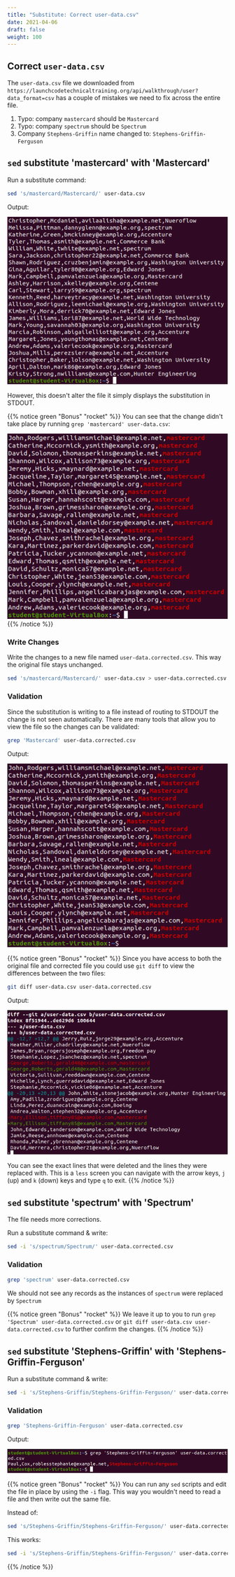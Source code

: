 ```yaml
---
title: "Substitute: Correct user-data.csv"
date: 2021-04-06
draft: false
weight: 100
---
```


## Correct `user-data.csv`

The `user-data.csv` file we downloaded from `https://launchcodetechnicaltraining.org/api/walkthrough/user?data_format=csv` has a couple of mistakes we need to fix across the entire file.

1. Typo: company `mastercard` should be `Mastercard`
1. Typo: company `spectrum` should be `Spectrum`
1. Company `Stephens-Griffin` name changed to: `Stephens-Griffin-Ferguson`

## `sed` substitute 'mastercard' with 'Mastercard'

Run a substitute command:

```bash
sed 's/mastercard/Mastercard/' user-data.csv
```

Output:

![sed 's/mastercard/Mastercard/' user-data.csv output](pictures/sed-s-m-M.png?classes=border)

However, this doesn't alter the file it simply displays the substitution in STDOUT.

{{% notice green "Bonus" "rocket" %}}
You can see that the change didn't take place by running `grep 'mastercard' user-data.csv`:

![grep 'mastercard' user-data.csv output](pictures/grep-mastercard.png?classes=border)
{{% /notice %}}

### Write Changes

Write the changes to a new file named `user-data.corrected.csv`. This way the original file stays unchanged.

```bash
sed 's/mastercard/Mastercard/' user-data.csv > user-data.corrected.csv
```

### Validation

Since the substitution is writing to a file instead of routing to STDOUT the change is not seen automatically. There are many tools that allow you to view the file so the changes can be validated:

```bash
grep 'Mastercard' user-data.corrected.csv
```

Output:

![grep 'Mastercard' user-data.corrected.csv](pictures/grep-mastercard-corrected.png?classes=border)

{{% notice green "Bonus" "rocket" %}}
Since you have access to both the original file and corrected file you could use `git diff` to view the differences between the two files:

```bash
git diff user-data.csv user-data.corrected.csv
```

Output:

![git diff user-data.csv user-data.corrected.csv output](pictures/git-diff.png?classes=border)

You can see the exact lines that were deleted and the lines they were replaced with. This is a `less` screen you can navigate with the arrow keys, `j` (up) and `k` (down) keys and type `q` to exit. 
{{% /notice %}}

## `sed` substitute 'spectrum' with 'Spectrum'

The file needs more corrections.

Run a substitute command & write:

```bash
sed -i 's/spectrum/Spectrum/' user-data.corrected.csv
```

### Validation

```bash
grep 'spectrum' user-data.corrected.csv
```

We should not see any records as the instances of `spectrum` were replaced by `Spectrum`

{{% notice green "Bonus" "rocket" %}}
We leave it up to you to run `grep 'Spectrum' user-data.corrected.csv` or `git diff user-data.csv user-data.corrected.csv` to further confirm the changes.
{{% /notice %}}

## `sed` substitute 'Stephens-Griffin' with 'Stephens-Griffin-Ferguson'

Run a substitute command & write:

```bash
sed -i 's/Stephens-Griffin/Stephens-Griffin-Ferguson/' user-data.corrected.csv
```

### Validation

```bash
grep 'Stephens-Griffin-Ferguson' user-data.corrected.csv
```

Output:

![grep 'Stephens-Griffin-Ferguson' user-data.corrected.csv output](pictures/grep-stephens-griffin-ferguson.png?classes=border)

{{% notice green "Bonus" "rocket" %}}
You can run any `sed` scripts and edit the file in place by using the `-i` flag. This way you wouldn't need to read a file and then write out the same file.

Instead of:

```bash
sed 's/Stephens-Griffin/Stephens-Griffin-Ferguson/' user-data.corrected.csv > user-data.corrected.csv
```

This works:

```bash
sed -i 's/Stephens-Griffin/Stephens-Griffin-Ferguson/' user-data.corrected.csv
```
{{% /notice %}}
